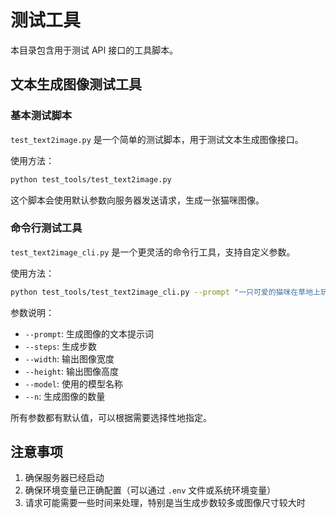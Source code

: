 # 测试工具

本目录包含用于测试 API 接口的工具脚本。

## 文本生成图像测试工具

### 基本测试脚本

`test_text2image.py` 是一个简单的测试脚本，用于测试文本生成图像接口。

使用方法：

```bash
python test_tools/test_text2image.py
```

这个脚本会使用默认参数向服务器发送请求，生成一张猫咪图像。

### 命令行测试工具

`test_text2image_cli.py` 是一个更灵活的命令行工具，支持自定义参数。

使用方法：

```bash
python test_tools/test_text2image_cli.py --prompt "一只可爱的猫咪在草地上玩耍" --steps 4 --width 1024 --height 1024 --model "black-forest-labs/FLUX.1-schnell-Free" --n 1
```

参数说明：

- `--prompt`: 生成图像的文本提示词
- `--steps`: 生成步数
- `--width`: 输出图像宽度
- `--height`: 输出图像高度
- `--model`: 使用的模型名称
- `--n`: 生成图像的数量

所有参数都有默认值，可以根据需要选择性地指定。

## 注意事项

1. 确保服务器已经启动
2. 确保环境变量已正确配置（可以通过 `.env` 文件或系统环境变量）
3. 请求可能需要一些时间来处理，特别是当生成步数较多或图像尺寸较大时 
